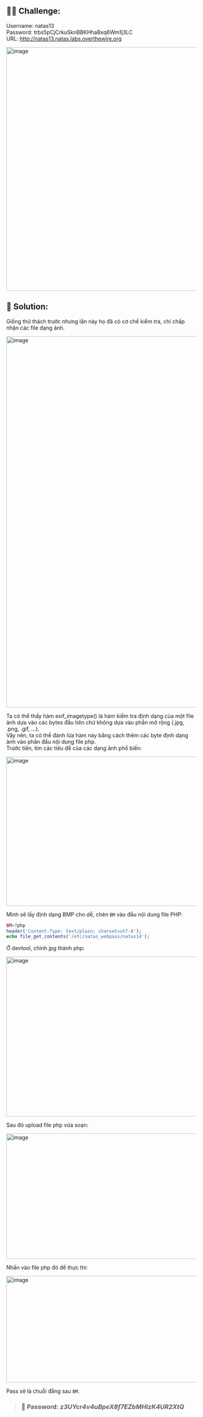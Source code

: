 ## 🕵️‍♂️ Challenge:
Username: natas13  
Password: trbs5pCjCrkuSknBBKHhaBxq6Wm1j3LC  
URL: http://natas13.natas.labs.overthewire.org  

<img width="1377" height="645" alt="image" src="https://github.com/user-attachments/assets/ca4c5858-02ad-4d0a-9a67-ed2f533f2037" />


## 📝 Solution: 
Giống thử thách trước nhưng lần này họ đã có cơ chế kiểm tra, chỉ chấp nhận các file dạng ảnh.  

<img width="977" height="982" alt="image" src="https://github.com/user-attachments/assets/bf6b890a-9f1e-42a1-9988-b486624f5bb2" />

Ta có thể thấy hàm exif_imagetype() là hàm kiểm tra định dạng của một file ảnh dựa vào các bytes đầu tiên chứ không dựa vào phần mở rộng (.jpg, .png, .gif, ...).  
Vậy nên, ta có thể đánh lừa hàm này bằng cách thêm các byte định dạng ảnh vào phần đầu nội dung file php.  
Trước tiên, tìm các tiêu đề của các dạng ảnh phổ biến:  

<img width="597" height="395" alt="image" src="https://github.com/user-attachments/assets/a73b6b83-e2ac-4c36-8f87-91ed6b5e2f6f" />

Mình sẽ lấy định dạng BMP cho dễ, chèn `BM` vào đầu nội dung file PHP:  
```php
BM<?php
header('Content-Type: text/plain; charset=utf-8');
echo file_get_contents('/etc/natas_webpass/natas14');
```
Ở devtool, chỉnh jpg thành php:  

<img width="1150" height="423" alt="image" src="https://github.com/user-attachments/assets/bf2355fe-5cb4-46b4-9980-b3bcbe433369" />

Sau đó upload file php vừa soạn:  

<img width="717" height="332" alt="image" src="https://github.com/user-attachments/assets/777455db-8f7c-4734-bd80-3968a6b2c34d" />

Nhấn vào file php đó để thực thi:  

<img width="865" height="282" alt="image" src="https://github.com/user-attachments/assets/76320284-40d2-4ea4-99db-910e1ac15518" />

Pass sẽ là chuỗi đằng sau `BM`.  

>### 🎯 Password: ***z3UYcr4v4uBpeX8f7EZbMHlzK4UR2XtQ***
